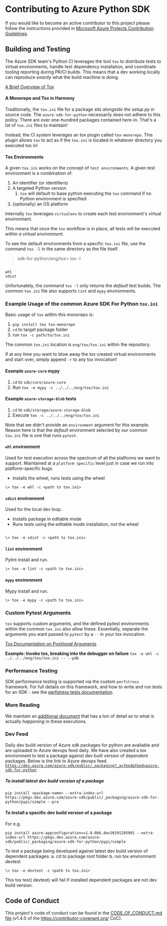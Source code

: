 # Contributing to Azure Python SDK

If you would like to become an active contributor to this project please
follow the instructions provided in [Microsoft Azure Projects Contribution Guidelines](https://opensource.microsoft.com/collaborate/).

## Building and Testing

The Azure SDK team's Python CI leverages the tool `tox` to distribute tests to virtual environments, handle test dependency installation, and coordinate tooling reporting during PR/CI builds. This means that a dev working locally can reproduce _exactly_ what the build machine is doing.

[A Brief Overview of Tox](https://tox.readthedocs.io/en/latest/)

#### A Monorepo and Tox in Harmony

Traditionally, the `tox.ini` file for a package sits _alongside the setup.py_ in source code. The `azure-sdk-for-python` necessarily does not adhere to this policy. There are over one-hundred packages contained here-in. That's a lot of `tox.ini` files to maintain!

Instead, the CI system leverages an tox plugin called `tox-monorepo`. This plugin allows `tox` to act as if the `tox.ini` is located in whatever directory you executed tox in!

#### Tox Environments

A given `tox.ini` works on the concept of `test environments`. A given test environment is a combination of:

1. An identifier (or identifiers)
2. A targeted Python version
    1. `tox` will default to base python executing the `tox` command if no Python environment is specified
3. (optionally) an OS platform

Internally `tox` leverages `virtualenv` to create each test environment's virtual environment.

This means that once the `tox` workflow is in place, all tests will be executed _within a virtual environment._

To see the default environments from a specific `tox.ini` file, use the command `tox -l` in the same directory as the file itself.

> sdk-for-python/eng/tox> tox -l

```

whl
sdist

```

Unfortunately, the command `tox -l` only returns the _default_ test builds. The common `tox.ini` file also supports `lint` and `mypy` environments.

### Example Usage of the common Azure SDK For Python `tox.ini`

Basic usage of `tox` within this monorepo is:

1. `pip install tox tox-monorepo`
2. `cd` to target package folder
3. run `tox -c path/to/tox.ini`

The common `tox.ini` location is `eng/tox/tox.ini` within the repository.

If at any time you want to blow away the tox created virtual environments and start over, simply append `-r` to any tox invocation!

#### Example `azure-core` mypy

1. `cd` to `sdk/core/azure-core`
2. Run `tox -e mypy -c ../../../eng/tox/tox.ini`

#### Example `azure-storage-blob` tests

1. `cd` to `sdk/storage/azure-storage-blob`
2. Execute `tox -c ../../../eng/tox/tox.ini`

Note that we didn't provide an `environment` argument for this example. Reason here is that the _default_ environment selected by our common `tox.ini` file is one that runs `pytest`.

#### `whl` environment
Used for test execution across the spectrum of all the platforms we want to support. Maintained at a `platform specific` level just in case we run into platform-specific bugs.

* Installs the wheel, runs tests using the wheel

```
\> tox -e whl -c <path to tox.ini>

```

#### `sdist` environment
Used for the local dev loop.

* Installs package in editable mode
* Runs tests using the editable mode installation, not the wheel

```

\> tox -e sdist -c <path to tox.ini>

```

#### `lint` environment
Pylint install and run.

```
\> tox -e lint -c <path to tox.ini>
```


#### `mypy` environment
Mypy install and run.

```
\> tox -e mypy -c <path to tox.ini>
```

### Custom Pytest Arguments

`tox` supports custom arguments, and the defined pytest environments within the common `tox.ini` also allow these. Essentially, separate the arguments you want passed to `pytest` by a `--` in your tox invocation.

[Tox Documentation on Positional Arguments](https://tox.readthedocs.io/en/latest/example/general.html#interactively-passing-positional-arguments)

**Example: Invoke tox, breaking into the debugger on failure**
`tox -e whl -c ../../../eng/tox/tox.ini -- --pdb`

### Performance Testing

SDK performance testing is supported via the custom `perfstress` framework. For full details on this framework, and how to write and run tests for an SDK - see the [perfstress tests documentation](https://github.com/Azure/azure-sdk-for-python/blob/main/doc/dev/perfstress_tests.md).

### More Reading

We maintain an [additional document](https://github.com/Azure/azure-sdk-for-python/blob/main/doc/eng_sys_checks.md) that has a ton of detail as to what is actually _happening_ in these executions.

### Dev Feed
Daily dev build version of Azure sdk packages for python are available and are uploaded to Azure devops feed daily. We have also created a tox environment to test a package against dev built version of dependent packages. Below is the link to Azure devops feed.
[`https://dev.azure.com/azure-sdk/public/_packaging?_a=feed&feed=azure-sdk-for-python`](https://dev.azure.com/azure-sdk/public/_packaging?_a=feed&feed=azure-sdk-for-python)

##### To install latest dev build version of a package
```
pip install <package-name> --extra-index-url https://pkgs.dev.azure.com/azure-sdk/public/_packaging/azure-sdk-for-python/pypi/simple --pre
```

#### To Install a specific dev build version of a package
For e.g.
```
pip install azure-appconfiguration==1.0.0b6.dev20191205001 --extra-index-url https://pkgs.dev.azure.com/azure-sdk/public/_packaging/azure-sdk-for-python/pypi/simple
```

To test a package being developed against latest dev build version of dependent packages:
a. cd to package root folder
b. run tox environment devtest

```
\> tox -e devtest -c <path to tox.ini>
```

This tox test( devtest) will fail if installed dependent packages are not dev build version.

## Code of Conduct
This project's code of conduct can be found in the
[CODE_OF_CONDUCT.md file](https://github.com/Azure/azure-sdk-for-python/blob/main/CODE_OF_CONDUCT.md)
(v1.4.0 of the https://contributor-covenant.org/ CoC).
